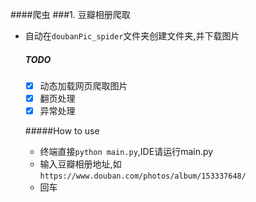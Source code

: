 ####爬虫
###1. 豆瓣相册爬取

- 自动在`doubanPic_spider`文件夹创建文件夹,并下载图片

	##### TODO  
	- [x] 动态加载网页爬取图片  
	- [x] 翻页处理
	- [x] 异常处理

    #####How to use
    - 终端直接`python main.py`,IDE请运行main.py
    - 输入豆瓣相册地址,如`https://www.douban.com/photos/album/153337648/`
    - 回车